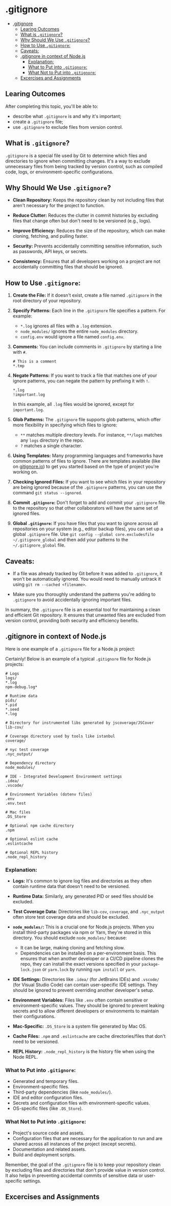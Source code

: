 # .gitignore

- [.gitignore](#gitignore)
  - [Learing Outcomes](#learing-outcomes)
  - [What is `.gitignore`?](#what-is-gitignore)
  - [Why Should We Use `.gitignore`?](#why-should-we-use-gitignore)
  - [How to Use `.gitignore`:](#how-to-use-gitignore)
  - [Caveats:](#caveats)
  - [.gitignore in context of Node.js](#gitignore-in-context-of-nodejs)
    - [Explanation:](#explanation)
    - [What to Put into `.gitignore`:](#what-to-put-into-gitignore)
    - [What Not to Put into `.gitignore`:](#what-not-to-put-into-gitignore)
  - [Excercises and Assignments](#excercises-and-assignments)

## Learing Outcomes

After completing this topic, you'll be able to:

- describe what `.gitignore` is and why it's important;
- create a `.gitignore` file;
- use `.gitignore` to exclude files from version control.

## What is `.gitignore`?

`.gitignore` is a special file used by Git to determine which files and directories to ignore when committing changes. It's a way to exclude unnecessary files from being tracked by version control, such as compiled code, logs, or environment-specific configurations.

## Why Should We Use `.gitignore`?

- **Clean Repository:** Keeps the repository clean by not including files that aren't necessary for the project to function.

- **Reduce Clutter:** Reduces the clutter in commit histories by excluding files that change often but don't need to be versioned (e.g., logs).

- **Improve Efficiency:** Reduces the size of the repository, which can make cloning, fetching, and pulling faster.

- **Security:** Prevents accidentally committing sensitive information, such as passwords, API keys, or secrets.

- **Consistency:** Ensures that all developers working on a project are not accidentally committing files that should be ignored.

## How to Use `.gitignore`:

1. **Create the File:** If it doesn't exist, create a file named `.gitignore` in the root directory of your repository.

2. **Specify Patterns:** Each line in the `.gitignore` file specifies a pattern. For example:
   - `*.log` ignores all files with a `.log` extension.
   - `node_modules/` ignores the entire `node_modules` directory.
   - `config.env` would ignore a file named `config.env`.

3. **Comments:** You can include comments in `.gitignore` by starting a line with `#`.

   ```
   # This is a comment
   *.tmp
   ```

4. **Negate Patterns:** If you want to track a file that matches one of your ignore patterns, you can negate the pattern by prefixing it with `!`.

   ```
   *.log
   !important.log
   ```

   In this example, all `.log` files would be ignored, except for `important.log`.

5. **Glob Patterns:** The `.gitignore` file supports glob patterns, which offer more flexibility in specifying which files to ignore:
   - `**` matches multiple directory levels. For instance, `**/logs` matches any `logs` directory in the repo.
   - `?` matches a single character.

6. **Using Templates:** Many programming languages and frameworks have common patterns of files to ignore. There are templates available (like on [gitignore.io](https://www.gitignore.io/)) to get you started based on the type of project you're working on.

7. **Checking Ignored Files:** If you want to see which files in your repository are being ignored because of the `.gitignore` patterns, you can use the command `git status --ignored`.

8. **Commit `.gitignore`:** Don't forget to add and commit your `.gitignore` file to the repository so that other collaborators will have the same set of ignored files.

9. **Global `.gitignore`:** If you have files that you want to ignore across all repositories on your system (e.g., editor backup files), you can set up a global `.gitignore` file. Use `git config --global core.excludesfile ~/.gitignore_global` and then add your patterns to the `~/.gitignore_global` file.

## Caveats:

- If a file was already tracked by Git before it was added to `.gitignore`, it won't be automatically ignored. You would need to manually untrack it using `git rm --cached <filename>`.
  
- Make sure you thoroughly understand the patterns you're adding to `.gitignore` to avoid accidentally ignoring important files.

In summary, the `.gitignore` file is an essential tool for maintaining a clean and efficient Git repository. It ensures that unwanted files are excluded from version control, providing both security and efficiency benefits.

## .gitignore in context of Node.js

Here is one example of a `.gitignore` file for a Node.js project:

Certainly! Below is an example of a typical `.gitignore` file for Node.js projects:

```plaintext
# Logs
logs/
*.log
npm-debug.log*

# Runtime data
pids/
*.pid
*.seed
*.log

# Directory for instrumented libs generated by jscoverage/JSCover
lib-cov/

# Coverage directory used by tools like istanbul
coverage/

# nyc test coverage
.nyc_output/

# Dependency directory
node_modules/

# IDE - Integrated Development Environment settings
.idea/
.vscode/

# Environment Variables (dotenv files)
.env
.env.test

# Mac files
.DS_Store

# Optional npm cache directory
.npm

# Optional eslint cache
.eslintcache

# Optional REPL history
.node_repl_history
```

### Explanation:

- **Logs:** It's common to ignore log files and directories as they often contain runtime data that doesn't need to be versioned.

- **Runtime Data:** Similarly, any generated PID or seed files should be excluded.

- **Test Coverage Data:** Directories like `lib-cov`, `coverage`, and `.nyc_output` often store test coverage data and should be excluded.

- **`node_modules/`:** This is a crucial one for Node.js projects. When you install third-party packages via npm or Yarn, they're stored in this directory. You should exclude `node_modules/` because:
   - It can be large, making cloning and fetching slow.
   - Dependencies can be installed on a per-environment basis. This ensures that when another developer or a CI/CD pipeline clones the repo, they can install the exact versions specified in your `package-lock.json` or `yarn.lock` by running `npm install` or `yarn`.

- **IDE Settings:** Directories like `.idea/` (for JetBrains IDEs) and `.vscode/` (for Visual Studio Code) can contain user-specific IDE settings. They should be ignored to prevent overriding another developer's setup.

- **Environment Variables:** Files like `.env` often contain sensitive or environment-specific values. They should be ignored to prevent leaking secrets and to allow different developers or environments to maintain their configurations.

- **Mac-Specific:** `.DS_Store` is a system file generated by Mac OS.

- **Cache Files:** `.npm` and `.eslintcache` are cache directories/files that don't need to be versioned.

- **REPL History:** `.node_repl_history` is the history file when using the Node REPL.

### What to Put into `.gitignore`:

- Generated and temporary files.
- Environment-specific files.
- Third-party dependencies (like `node_modules/`).
- IDE and editor configuration files.
- Secrets and configuration files with environment-specific values.
- OS-specific files (like `.DS_Store`).

### What Not to Put into `.gitignore`:

- Project's source code and assets.
- Configuration files that are necessary for the application to run and are shared across all instances of the project (except secrets).
- Documentation and related assets.
- Build and deployment scripts.
  
Remember, the goal of the `.gitignore` file is to keep your repository clean by excluding files and directories that don't provide value in version control. It also helps in preventing accidental commits of sensitive data or user-specific settings.

## Excercises and Assignments

